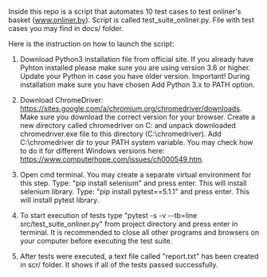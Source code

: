 Inside this repo is a script that automates 10 test cases to test onliner's basket (www.onliner.by). Script is called test_suite_onliner.py. File with test cases you may find in docs/ folder. 

Here is the instruction on how to launch the script:

1. Download Python3 installation file from official site. 
If you already have Pyhton installed please make sure you are using version 3.6 or higher. Update your Python in case you have older version. Important! During installation make sure you have chosen Add Python 3.x to PATH option.

2. Download ChromeDriver: https://sites.google.com/a/chromium.org/chromedriver/downloads.
Make sure you download the correct version for your browser. Create a new directory called chromedriver on C: and unpack downloaded chromedriver.exe file to this directory (C:\chromedriver). Add C:\chromedriver dir to your PATH system variable. You may check how to do it for different Windows versions here: 
https://www.computerhope.com/issues/ch000549.htm. 

3. Open cmd terminal.
You may create a separate virtual environment for this step.
Type: "pip install selenium" and press enter. This will install selenium library.
Type: "pip install pytest==5.1.1" and press enter. This will install pytest library.

4. To start execution of tests type "pytest -s -v --tb=line src/test_suite_onliner.py" from project directory and press enter in terminal. It is recommended to close all other programs and browsers on your computer before executing the test suite. 

5. After tests were executed, a text file called "report.txt" has been created in scr/ folder. It shows if all of the tests passed successfully.

